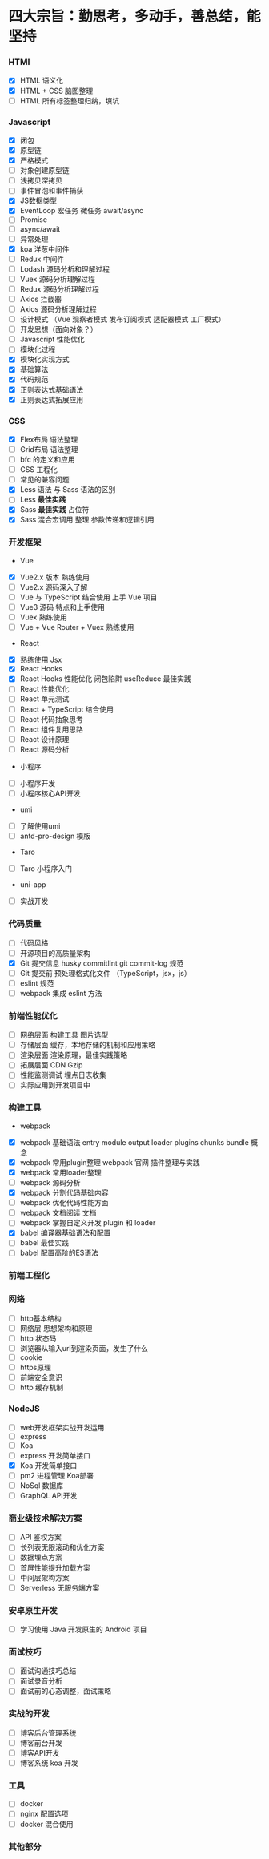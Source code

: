 # 四大宗旨：勤思考，多动手，善总结，能坚持

### HTMl
* [x] HTML 语义化
* [x] HTML + CSS 脑图整理
* [ ] HTML 所有标签整理归纳，填坑

### Javascript
* [x] 闭包
* [x] 原型链
* [x] 严格模式
* [ ] 对象创建原型链
* [ ] 浅拷贝深拷贝
* [ ] 事件冒泡和事件捕获
* [x] JS数据类型
* [x] EventLoop 宏任务 微任务 await/async
* [ ] Promise
* [ ] async/await
* [ ] 异常处理
* [x] koa 洋葱中间件
* [ ] Redux 中间件
* [ ] Lodash 源码分析和理解过程
* [ ] Vuex 源码分析理解过程
* [ ] Redux 源码分析理解过程
* [ ] Axios 拦截器
* [ ] Axios 源码分析理解过程
* [ ] 设计模式 （Vue 观察者模式 发布订阅模式 适配器模式 工厂模式）
* [ ] 开发思想（面向对象？）
* [ ] Javascript 性能优化
* [ ] 模块化过程
* [x] 模块化实现方式
* [x] 基础算法
* [x] 代码规范
* [x] 正则表达式基础语法
* [x] 正则表达式拓展应用

### CSS
* [x] Flex布局 语法整理
* [ ] Grid布局 语法整理
* [ ] bfc 的定义和应用
* [ ] CSS 工程化
* [ ] 常见的兼容问题
* [x] Less 语法 与 Sass 语法的区别
* [ ] Less **最佳实践**
* [x] Sass **最佳实践** 占位符
* [x] Sass 混合宏调用 整理 参数传递和逻辑引用

### 开发框架
- Vue
* [x] Vue2.x 版本 熟练使用
* [ ] Vue2.x 源码深入了解
* [ ] Vue 与 TypeScript 结合使用 上手 Vue 项目
* [ ] Vue3 源码 特点和上手使用
* [ ] Vuex 熟练使用
* [ ] Vue + Vue Router + Vuex 熟练使用

- React
* [x] 熟练使用 Jsx
* [x] React Hooks
* [x] React Hooks 性能优化 闭包陷阱 useReduce 最佳实践
* [ ] React 性能优化
* [ ] React 单元测试
* [ ] React + TypeScript 结合使用
* [ ] React 代码抽象思考
* [ ] React 组件复用思路
* [ ] React 设计原理
* [ ] React 源码分析

- 小程序
* [ ] 小程序开发
* [ ] 小程序核心API开发

- umi
* [ ] 了解使用umi
* [ ] antd-pro-design 模版

- Taro
* [ ] Taro 小程序入门

- uni-app 
* [ ] 实战开发

### 代码质量
* [ ] 代码风格
* [ ] 开源项目的高质量架构
* [x] Git 提交信息 husky commitlint git commit-log 规范
* [ ] Git 提交前 预处理格式化文件 （TypeScript，jsx，js）
* [ ] eslint 规范
* [ ] webpack 集成 eslint 方法

### 前端性能优化
* [ ] 网络层面 构建工具 图片选型
* [ ] 存储层面 缓存，本地存储的机制和应用策略
* [ ] 渲染层面 渲染原理，最佳实践策略
* [ ] 拓展层面 CDN Gzip
* [ ] 性能监测调试 埋点日志收集
* [ ] 实际应用到开发项目中

### 构建工具
- webpack
* [x] webpack 基础语法 entry module output loader plugins chunks bundle 概念
* [x] webpack 常用plugin整理 webpack 官网 插件整理与实践
* [x] webpack 常用loader整理
* [ ] webpack 源码分析
* [x] webpack 分割代码基础内容
* [ ] webpack 优化代码性能方面
* [ ] webpack 文档阅读 [文档](https://webpack.docschina.org/)
* [ ] webpack 掌握自定义开发 plugin 和 loader
* [x] babel 编译器基础语法和配置
* [ ] babel 最佳实践
* [ ] babel 配置高阶的ES语法

### 前端工程化

### 网络
* [ ] http基本结构
* [ ] 网络层 思想架构和原理
* [ ] http 状态码
* [ ] 浏览器从输入url到渲染页面，发生了什么
* [ ] cookie
* [ ] https原理
* [ ] 前端安全意识
* [ ] http 缓存机制

### NodeJS
* [ ] web开发框架实战开发运用
* [ ] express
* [ ] Koa
* [ ] express 开发简单接口
* [x] Koa 开发简单接口
* [ ] pm2 进程管理 Koa部署
* [ ] NoSql 数据库
* [ ] GraphQL API开发

### 商业级技术解决方案
* [ ] API 鉴权方案
* [ ] 长列表无限滚动和优化方案
* [ ] 数据埋点方案
* [ ] 首屏性能提升加载方案
* [ ] 中间层架构方案
* [ ] Serverless 无服务端方案

### 安卓原生开发
* [ ] 学习使用 Java 开发原生的 Android 项目

### 面试技巧
* [ ] 面试沟通技巧总结
* [ ] 面试录音分析
* [ ] 面试前的心态调整，面试策略

### 实战的开发
* [ ] 博客后台管理系统
* [ ] 博客前台开发
* [ ] 博客API开发
* [ ] 博客系统 koa 开发

### 工具
* [ ] docker 
* [ ] nginx 配置选项
* [ ] docker 混合使用

### 其他部分